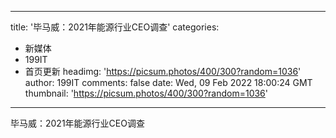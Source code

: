 
---
title: '毕马威：2021年能源行业CEO调查'
categories: 
 - 新媒体
 - 199IT
 - 首页更新
headimg: 'https://picsum.photos/400/300?random=1036'
author: 199IT
comments: false
date: Wed, 09 Feb 2022 18:00:24 GMT
thumbnail: 'https://picsum.photos/400/300?random=1036'
---

<div>   
毕马威：2021年能源行业CEO调查  
</div>
            